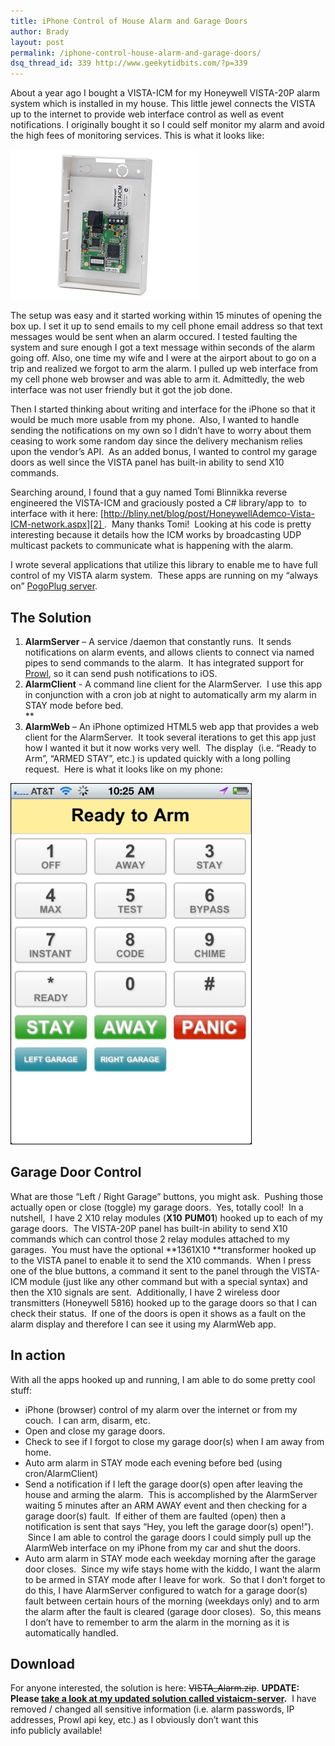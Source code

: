 ```yaml
---
title: iPhone Control of House Alarm and Garage Doors
author: Brady
layout: post
permalink: /iphone-control-house-alarm-and-garage-doors/
dsq_thread_id: 339 http://www.geekytidbits.com/?p=339
---
```

About a year ago I bought a VISTA-ICM for my Honeywell VISTA-20P alarm system which is installed in my house. This little jewel connects the VISTA up to the internet to provide web interface control as well as event notifications. I originally bought it so I could self monitor my alarm and avoid the high fees of monitoring services. This is what it looks like:

[<img class="size-full wp-image-637 aligncenter" title="VISTA-ICM" alt="" src="/media/VISTA-ICM.jpg" width="300" height="240" />][1]

The setup was easy and it started working within 15 minutes of opening the box up. I set it up to send emails to my cell phone email address so that text messages would be sent when an alarm occured. I tested faulting the system and sure enough I got a text message within seconds of the alarm going off. Also, one time my wife and I were at the airport about to go on a trip and realized we forgot to arm the alarm. I pulled up web interface from my cell phone web browser and was able to arm it. Admittedly, the web interface was not user friendly but it got the job done.

Then I started thinking about writing and interface for the iPhone so that it would be much more usable from my phone.  Also, I wanted to handle sending the notifications on my own so I didn&#8217;t have to worry about them ceasing to work some random day since the delivery mechanism relies upon the vendor&#8217;s API.  As an added bonus, I wanted to control my garage doors as well since the VISTA panel has built-in ability to send X10 commands.

Searching around, I found that a guy named Tomi Blinnikka reverse engineered the VISTA-ICM and graciously posted a C# library/app to  to interface with it here: [http://bliny.net/blog/post/HoneywellAdemco-Vista-ICM-network.aspx][2] .  Many thanks Tomi!  Looking at his code is pretty interesting because it details how the ICM works by broadcasting UDP multicast packets to communicate what is happening with the alarm.

I wrote several applications that utilize this library to enable me to have full control of my VISTA alarm system.  These apps are running on my &#8220;always on&#8221; <a href="/my-pogoplug-geek-toy/" target="_blank">PogoPlug server</a>.

## The Solution

  1. **AlarmServer** &#8211; A service /daemon that constantly runs.  It sends notifications on alarm events, and allows clients to connect via named pipes to send commands to the alarm.  It has integrated support for <a href="http://www.prowlapp.com/" target="_blank">Prowl</a>, so it can send push notifications to iOS.
  2. **AlarmClient** - A command line client for the AlarmServer.  I use this app in conjunction with a cron job at night to automatically arm my alarm in STAY mode before bed.  
    **
  3. **AlarmWeb** &#8211; An iPhone optimized HTML5 web app that provides a web client for the AlarmServer.  It took several iterations to get this app just how I wanted it but it now works very well.  The display  (i.e. &#8220;Ready to Arm&#8221;, &#8220;ARMED STAY&#8221;, etc.) is updated quickly with a long polling request.  Here is what it looks like on my phone:

[<img class="size-full aligncenter" style="border-width: 1px; border-color: black; border-style: solid;" alt="20110827-102534.jpg" src="/media/20110827-102534.jpg" width="384" height="576" />][3]

## Garage Door Control

What are those &#8220;Left / Right Garage&#8221; buttons, you might ask.  Pushing those actually open or close (toggle) my garage doors.  Yes, totally cool!  In a nutshell,  I have 2 X10 relay modules (**X10** **PUM01**) hooked up to each of my garage doors.  The VISTA-20P panel has built-in ability to send X10 commands which can control those 2 relay modules attached to my garages.  You must have the optional **1361X10 **transformer hooked up to the VISTA panel to enable it to send the X10 commands.  When I press one of the blue buttons, a command it sent to the panel through the VISTA-ICM module (just like any other command but with a special syntax) and then the X10 signals are sent.  Additionally, I have 2 wireless door transmitters (Honeywell 5816) hooked up to the garage doors so that I can check their status.  If one of the doors is open it shows as a fault on the alarm display and therefore I can see it using my AlarmWeb app.

## In action

With all the apps hooked up and running, I am able to do some pretty cool stuff:

  * iPhone (browser) control of my alarm over the internet or from my couch.  I can arm, disarm, etc.
  * Open and close my garage doors.
  * Check to see if I forgot to close my garage door(s) when I am away from home.
  * Auto arm alarm in STAY mode each evening before bed (using cron/AlarmClient)
  * Send a notification if I left the garage door(s) open after leaving the house and arming the alarm.  This is accomplished by the AlarmServer waiting 5 minutes after an ARM AWAY event and then checking for a garage door(s) fault.  If either of them are faulted (open) then a notification is sent that says &#8220;Hey, you left the garage door(s) open!&#8221;).  Since I am able to control the garage doors I could simply pull up the AlarmWeb interface on my iPhone from my car and shut the doors.
  * Auto arm alarm in STAY mode each weekday morning after the garage door closes.  Since my wife stays home with the kiddo, I want the alarm to be armed in STAY mode after I leave for work.  So that I don&#8217;t forget to do this, I have AlarmServer configured to watch for a garage door(s) fault between certain hours of the morning (weekdays only) and to arm the alarm after the fault is cleared (garage door closes).  So, this means I don&#8217;t have to remember to arm the alarm in the morning as it is automatically handled.

## Download

For anyone interested, the solution is here: <span style="text-decoration: line-through;">VISTA_Alarm.zip</span>. **UPDATE: Please [take a look at my updated solution called vistaicm-server][4].**  I have removed / changed all sensitive information (i.e. alarm passwords, IP addresses, Prowl api key, etc.) as I obviously don&#8217;t want this info publicly available!

 [1]: /media/VISTA-ICM.jpg
 [2]: http://bliny.net/blog/post/h-Vista-ICM-network.aspx
 [3]: /media/20110827-102534.jpg
 [4]: /vistaicm-server/
